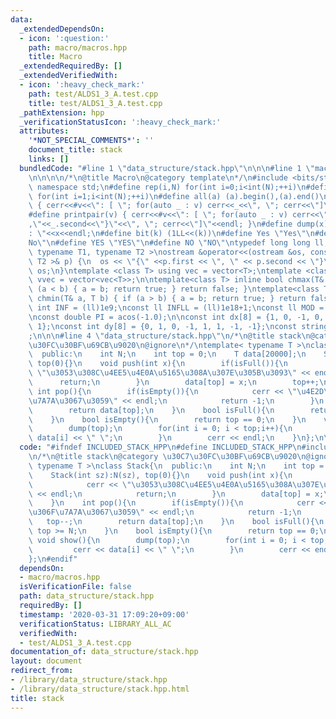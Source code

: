 ```yaml
---
data:
  _extendedDependsOn:
  - icon: ':question:'
    path: macro/macros.hpp
    title: Macro
  _extendedRequiredBy: []
  _extendedVerifiedWith:
  - icon: ':heavy_check_mark:'
    path: test/ALDS1_3_A.test.cpp
    title: test/ALDS1_3_A.test.cpp
  _pathExtension: hpp
  _verificationStatusIcon: ':heavy_check_mark:'
  attributes:
    '*NOT_SPECIAL_COMMENTS*': ''
    document_title: stack
    links: []
  bundledCode: "#line 1 \"data_structure/stack.hpp\"\n\n\n#line 1 \"macro/macros.hpp\"\
    \n\n\n\n/*\n@title Macro\n@category template\n*/\n#include <bits/stdc++.h>\nusing\
    \ namespace std;\n#define rep(i,N) for(int i=0;i<int(N);++i)\n#define rep1(i,N)\
    \ for(int i=1;i<int(N);++i)\n#define all(a) (a).begin(),(a).end()\n#define print(v)\
    \ { cerr<<#v<<\": [ \"; for(auto _ : v) cerr<<_<<\", \"; cerr<<\"]\"<<endl; }\n\
    #define printpair(v) { cerr<<#v<<\": [ \"; for(auto _ : v) cerr<<\"{\"<<_.first<<\"\
    ,\"<<_.second<<\"}\"<<\", \"; cerr<<\"]\"<<endl; }\n#define dump(x) cerr<<#x<<\"\
    : \"<<x<<endl;\n#define bit(k) (1LL<<(k))\n#define Yes \"Yes\"\n#define No \"\
    No\"\n#define YES \"YES\"\n#define NO \"NO\"\ntypedef long long ll;\n\ntemplate<\
    \ typename T1, typename T2 >\nostream &operator<<(ostream &os, const pair< T1,\
    \ T2 >& p) {\n  os << \"{\" <<p.first << \", \" << p.second << \"}\";\n  return\
    \ os;\n}\ntemplate <class T> using vec = vector<T>;\ntemplate <class T> using\
    \ vvec = vector<vec<T>>;\n\ntemplate<class T> inline bool chmax(T& a, T b) { if\
    \ (a < b) { a = b; return true; } return false; }\ntemplate<class T> inline bool\
    \ chmin(T& a, T b) { if (a > b) { a = b; return true; } return false; }\n\nconst\
    \ int INF = (ll)1e9;\nconst ll INFLL = (ll)1e18+1;\nconst ll MOD = (ll)1e9+7;\n\
    \nconst double PI = acos(-1.0);\n\nconst int dx[8] = {1, 0, -1, 0, 1, -1, -1,\
    \ 1};\nconst int dy[8] = {0, 1, 0, -1, 1, 1, -1, -1};\nconst string dir = \"DRUL\"\
    ;\n\n\n#line 4 \"data_structure/stack.hpp\"\n/*\n@title stack\n@category \u30C7\
    \u30FC\u30BF\u69CB\u9020\n@ignore\n*/\ntemplate< typename T >\nclass Stack{\n\
    \  public:\n    int N;\n    int top = 0;\n    T data[20000];\n    Stack(int sz):N(sz),\
    \ top(0){}\n    void push(int x){\n        if(isFull()){\n            cerr <<\
    \ \"\u3053\u308C\u4EE5\u4E0A\u5165\u308A\u307E\u305B\u3093\" << endl;\n      \
    \      return;\n        }\n        data[top] = x;\n        top++;\n    }\n   \
    \ int pop(){\n        if(isEmpty()){\n            cerr << \"\u4E2D\u8EAB\u306F\
    \u7A7A\u3067\u3059\" << endl;\n            return -1;\n        }\n        top--;\n\
    \        return data[top];\n    }\n    bool isFull(){\n        return top >= N;\n\
    \    }\n    bool isEmpty(){\n        return top == 0;\n    }\n    void show(){\n\
    \        dump(top);\n        for(int i = 0; i < top;i++){\n            cerr <<\
    \ data[i] << \" \";\n        }\n        cerr << endl;\n    }\n};\n\n"
  code: "#ifndef INCLUDED_STACK_HPP\n#define INCLUDED_STACK_HPP\n#include \"../macro/macros.hpp\"\
    \n/*\n@title stack\n@category \u30C7\u30FC\u30BF\u69CB\u9020\n@ignore\n*/\ntemplate<\
    \ typename T >\nclass Stack{\n  public:\n    int N;\n    int top = 0;\n    T data[20000];\n\
    \    Stack(int sz):N(sz), top(0){}\n    void push(int x){\n        if(isFull()){\n\
    \            cerr << \"\u3053\u308C\u4EE5\u4E0A\u5165\u308A\u307E\u305B\u3093\"\
    \ << endl;\n            return;\n        }\n        data[top] = x;\n        top++;\n\
    \    }\n    int pop(){\n        if(isEmpty()){\n            cerr << \"\u4E2D\u8EAB\
    \u306F\u7A7A\u3067\u3059\" << endl;\n            return -1;\n        }\n     \
    \   top--;\n        return data[top];\n    }\n    bool isFull(){\n        return\
    \ top >= N;\n    }\n    bool isEmpty(){\n        return top == 0;\n    }\n   \
    \ void show(){\n        dump(top);\n        for(int i = 0; i < top;i++){\n   \
    \         cerr << data[i] << \" \";\n        }\n        cerr << endl;\n    }\n\
    };\n#endif"
  dependsOn:
  - macro/macros.hpp
  isVerificationFile: false
  path: data_structure/stack.hpp
  requiredBy: []
  timestamp: '2020-03-31 17:09:20+09:00'
  verificationStatus: LIBRARY_ALL_AC
  verifiedWith:
  - test/ALDS1_3_A.test.cpp
documentation_of: data_structure/stack.hpp
layout: document
redirect_from:
- /library/data_structure/stack.hpp
- /library/data_structure/stack.hpp.html
title: stack
---
```

